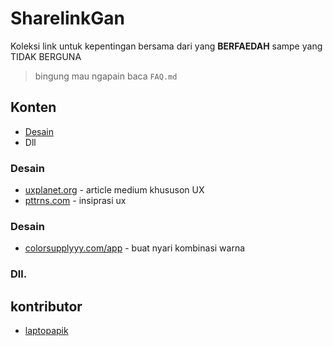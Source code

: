 # **SharelinkGan**
Koleksi link untuk kepentingan bersama dari yang **BERFAEDAH** sampe yang TIDAK BERGUNA

>bingung mau ngapain baca `FAQ.md`

## Konten
- [Desain](#desain)
- Dll

### Desain
- [uxplanet.org](https://uxplanet.org) - article medium khususon UX
- [pttrns.com](https://pttrns.com) - insiprasi ux

### Desain
- [colorsupplyyy.com/app](http://colorsupplyyy.com/app/) - buat nyari kombinasi warna

### Dll.

## kontributor
- [laptopapik](https://github.com/laptopapik)
